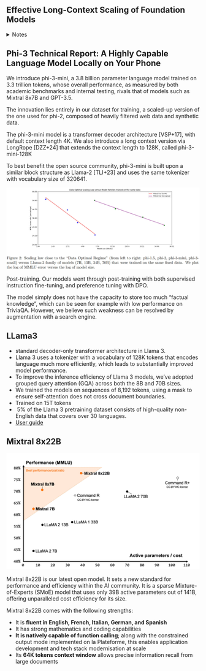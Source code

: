 ---
---


## Effective Long-Context Scaling of Foundation Models
<details>
  <summary>Notes</summary>

### Key points

- Llama2 models with context windows of up to 32 K tokens
- Ablation experiments conclusions: 
	- Having abundant long texts in the pretrain dataset is **NOT** the key to achieving strong performance
	- Long context continual pretraining is more efficient and similarly effective compared to pretraining from scratch with long sequences
- **power-law scaling**: context length is another important axis of scaling LLMs
	- validation loss decreases with increasing context-length 
- Observe modest improvements on standard short-context tasks, especially on coding, math and knowledge benchmarks, along with significant improvements on long-context tasks

![](attachments/56a6fa2acd4db1987a862330d3841579_MD5.jpeg)

</details>


## Phi-3 Technical Report: A Highly Capable Language Model Locally on Your Phone

We introduce phi-3-mini, a 3.8 billion parameter language model trained on 3.3 trillion tokens, whose overall performance, as measured by both academic benchmarks and internal testing, rivals that of models such as Mixtral 8x7B and GPT-3.5.

The innovation lies entirely in our dataset for training, a scaled-up version of the one used for phi-2, composed of heavily filtered web data and synthetic data.

The phi-3-mini model is a transformer decoder architecture [VSP+17], with default context length 4K. We also introduce a long context version via LongRope [DZZ+24] that extends the context length to 128K, called phi-3-mini-128K

To best benefit the open source community, phi-3-mini is built upon a similar block structure as Llama-2 [TLI+23] and uses the same tokenizer with vocabulary size of 320641.

![](attachments/1f72df336e3c282f305f1ce04c80c19e_MD5.jpeg)

Post-training. Our models went through post-training with both supervised instruction fine-tuning, and preference tuning with DPO.

The model simply does not have the capacity to store too much “factual knowledge”, which can be seen for example with low performance on TriviaQA. However, we believe such weakness can be resolved by augmentation with a search engine.


## LLama3

- standard decoder-only transformer architecture in Llama 3. 
- Llama 3 uses a tokenizer with a vocabulary of 128K tokens that encodes language much more efficiently, which leads to substantially improved model performance. 
- To improve the inference efficiency of Llama 3 models, we’ve adopted grouped query attention (GQA) across both the 8B and 70B sizes. 
- We trained the models on sequences of 8,192 tokens, using a mask to ensure self-attention does not cross document boundaries.
- Trained on 15T tokens
-  5% of the Llama 3 pretraining dataset consists of high-quality non-English data that covers over 30 languages.
- [User guide](https://llama.meta.com/docs/model-cards-and-prompt-formats/meta-llama-3)


## Mixtral 8x22B

![](attachments/59a34af01fe647110ac8d6f27874525f_MD5.jpeg)

Mixtral 8x22B is our latest open model. It sets a new standard for performance and efficiency within the AI community. It is a sparse Mixture-of-Experts (SMoE) model that uses only 39B active parameters out of 141B, offering unparalleled cost efficiency for its size.

Mixtral 8x22B comes with the following strengths:

- It is **fluent in English, French, Italian, German, and Spanish**
- It has strong mathematics and coding capabilities
- **It is natively capable of function calling**; along with the constrained output mode implemented on la Plateforme, this enables application development and tech stack modernisation at scale
- Its **64K tokens context window** allows precise information recall from large documents